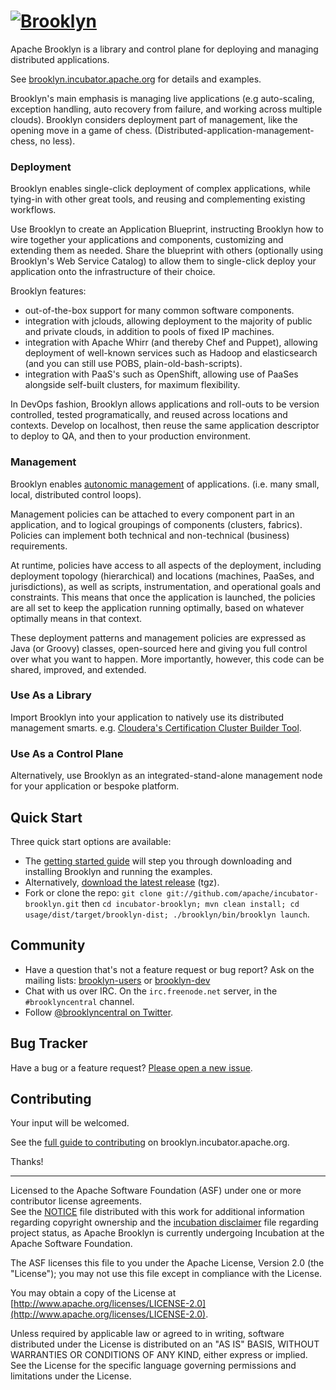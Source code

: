 
# [![**Brooklyn**](https://brooklyn.incubator.apache.org/style/img/brooklyn.gif)](http://brooklyncentral.github.com)

Apache Brooklyn is a library and control plane for deploying and managing distributed applications.

See [brooklyn.incubator.apache.org](https://brooklyn.incubator.apache.org/) for details and examples.

Brooklyn's main emphasis is managing live applications (e.g auto-scaling, exception handling, auto recovery from failure, and working across multiple clouds). Brooklyn considers deployment part of management, like the opening move in a game of chess. (Distributed-application-management-chess, no less).

### Deployment

Brooklyn enables single-click deployment of complex applications, while tying-in with other great tools, and reusing and complementing existing workflows.

Use Brooklyn to create an Application Blueprint, instructing Brooklyn how to wire together your applications and components, customizing and extending them as needed. Share the blueprint with others (optionally using Brooklyn's Web Service Catalog) to allow them to single-click deploy your application onto the infrastructure of their choice.

Brooklyn features:

* out-of-the-box support for many common software components.
* integration with jclouds, allowing deployment to the majority of public and private clouds, in addition to pools of fixed IP machines.
* integration with Apache Whirr (and thereby Chef and Puppet), allowing deployment of well-known services such as Hadoop and elasticsearch (and you can still use POBS, plain-old-bash-scripts).
* integration with PaaS's such as OpenShift, allowing use of PaaSes alongside self-built clusters, for maximum flexibility.

In DevOps fashion, Brooklyn allows applications and roll-outs to be version controlled, tested programatically, and reused across locations and contexts. Develop on localhost, then reuse the same application descriptor to deploy to QA, and then to your production environment.

### Management

Brooklyn enables [autonomic management](http://en.wikipedia.org/wiki/Autonomic_computing) of applications. (i.e. many small, local, distributed control loops).

Management policies can be attached to every component part in an application, and to logical groupings of components (clusters, fabrics). Policies can implement both technical and non-technical (business) requirements.

At runtime, policies have access to all aspects of the deployment, including deployment topology (hierarchical) and locations (machines, PaaSes, and jurisdictions), as well as scripts, instrumentation, and operational goals and constraints. This means that once the application is launched, the policies are all set to keep the application running optimally, based on whatever optimally means in that context.

These deployment patterns and management policies are expressed as Java (or Groovy) classes, open-sourced here and giving you full control over what you want to happen. More importantly, however, this code can be shared, improved, and extended.

### Use As a Library

Import Brooklyn into your application to natively use its distributed management smarts. e.g. [Cloudera's Certification Cluster Builder Tool](http://www.cloudsoftcorp.com/blog/creating-a-cloudera-certification-cluster-with-cloudsofts-brooklyn/).

### Use As a Control Plane

Alternatively, use Brooklyn as an integrated-stand-alone management node for your application or bespoke platform.

## Quick Start

Three quick start options are available:

* The [getting started guide](https://brooklyn.incubator.apache.org/v/latest/start/running.html) will step you through downloading and installing Brooklyn and running the examples.
* Alternatively, [download the latest release](https://github.com/brooklyncentral/brooklyn/tarball/master) (tgz).
* Fork or clone the repo: `git clone git://github.com/apache/incubator-brooklyn.git` then `cd incubator-brooklyn; mvn clean install; cd usage/dist/target/brooklyn-dist; ./brooklyn/bin/brooklyn launch`.

## Community


* Have a question that's not a feature request or bug report? Ask on the mailing lists: [brooklyn-users](http://groups.google.com/group/brooklyn-users) or [brooklyn-dev](http://groups.google.com/group/brooklyn-dev)
* Chat with us over IRC. On the `irc.freenode.net` server, in the `#brooklyncentral` channel.
* Follow [@brooklyncentral on Twitter](http://twitter.com/brooklyncentral).


## Bug Tracker

Have a bug or a feature request? [Please open a new issue](https://issues.apache.org/jira/browse/BROOKLYN/?selectedTab=com.atlassian.jira.jira-projects-plugin:summary-panel).

## Contributing

Your input will be welcomed.

See the [full guide to contributing](https://brooklyn.incubator.apache.org/community/how-to-contribute-docs.html) on brooklyn.incubator.apache.org.

Thanks!

----
Licensed to the Apache Software Foundation (ASF) under one or more contributor license agreements.  
See the [NOTICE](NOTICE) file distributed with this work for additional information
regarding copyright ownership and the [incubation disclaimer](DISCLAIMER) file regarding project status,
as Apache Brooklyn is currently undergoing Incubation at the Apache Software Foundation.

The ASF licenses this file to you under the Apache License, Version 2.0 
(the "License"); you may not use this file except in compliance with the License.  

You may obtain a copy of the License at [http://www.apache.org/licenses/LICENSE-2.0](http://www.apache.org/licenses/LICENSE-2.0).

Unless required by applicable law or agreed to in writing,
software distributed under the License is distributed on an
"AS IS" BASIS, WITHOUT WARRANTIES OR CONDITIONS OF ANY
KIND, either express or implied.  See the License for the
specific language governing permissions and limitations
under the License.
